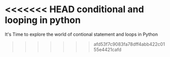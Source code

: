 <<<<<<< HEAD
conditional and looping in python
=======
It's Time to explore the world of contional statement and loops in Python
>>>>>>> afd53f7c9083fa78dff4abb422c0155e4421cafd
